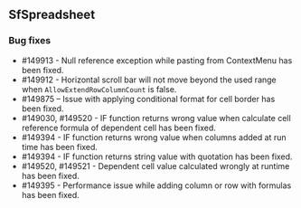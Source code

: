 ## SfSpreadsheet

### Bug fixes

* \#149913 - Null reference exception while pasting from ContextMenu has been fixed.
* \#149912 - Horizontal scroll bar will not move beyond the used range when `AllowExtendRowColumnCount` is false.
* \#149875 – Issue with applying conditional format for cell border has been fixed.
* \#149030, \#149520 - IF function returns wrong value when calculate cell reference formula of dependent cell has been fixed.
* \#149394 - IF function returns wrong value when columns added at run time has been fixed.
* \#149394 - IF function returns string value with quotation has been fixed.
* \#149520, \#149521 - Dependent cell value calculated wrongly at runtime has been fixed.
* \#149395 - Performance issue while adding column or row with formulas has been fixed.